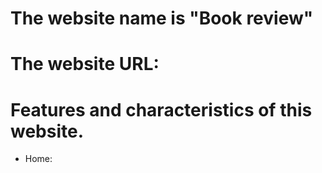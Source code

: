# The website name is "Book review"
# The website URL: 
# Features and characteristics of this website.
- Home: 